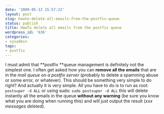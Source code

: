 ```yaml
---
date: '2009-05-13 15:57:22'
layout: post
slug: howto-delete-all-emails-from-the-postfix-queue
status: publish
title: HowTo delete all emails from the postfix queue
wordpress_id: '636'
categories:
- sysadmin
tags:
- postfix
---
```


I must admit that **postfix **queue management is definitely not the simplest one. I often get asked how you can **remove all the emails** that are in the _mail queue on a postfix server_ (probably to delete a spamming abuse or some error, or whatever). This should be something very simple to do right? And actually it is very simple. All you have to do is to run as root:
`postsuper -d ALL`
or using sudo:
`sudo postsuper -d ALL`
this will delete instantly all the emails in the queue **without any warning** (be sure you know what you are doing when running this) and will just output the result (_xxx messages deleted_).
